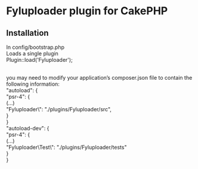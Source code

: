 # Fyluploader plugin for CakePHP

## Installation

 In config/bootstrap.php
<br> Loads a single plugin
 <br>Plugin::load('Fyluploader');

<br>you may need to modify your application’s composer.json file to contain the following information:
<br>"autoload": { <br>
"psr-4": { <br>
    (...)  <br>
    "Fyluploader\\": "./plugins/Fyluploader/src", <br>
  } <br>
} <br>
"autoload-dev": { <br>
        "psr-4": { <br>
            (...) <br>
             "Fyluploader\\Test\\": "./plugins/Fyluploader/tests" <br>
        } <br>
    } <br>

```
